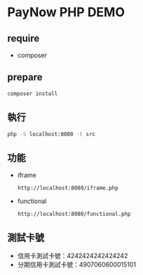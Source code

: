 # PayNow PHP DEMO

## require

- composer

## prepare

```bash
composer install
```

## 執行

```bash
php -S localhost:8080 -t src
```

## 功能

- iframe

   `http://localhost:8080/iframe.php`

- functional

    `http://localhost:8080/functional.php`

## 測試卡號

- 信用卡測試卡號：4242424242424242
- 分期信用卡測試卡號：4907060600015101
